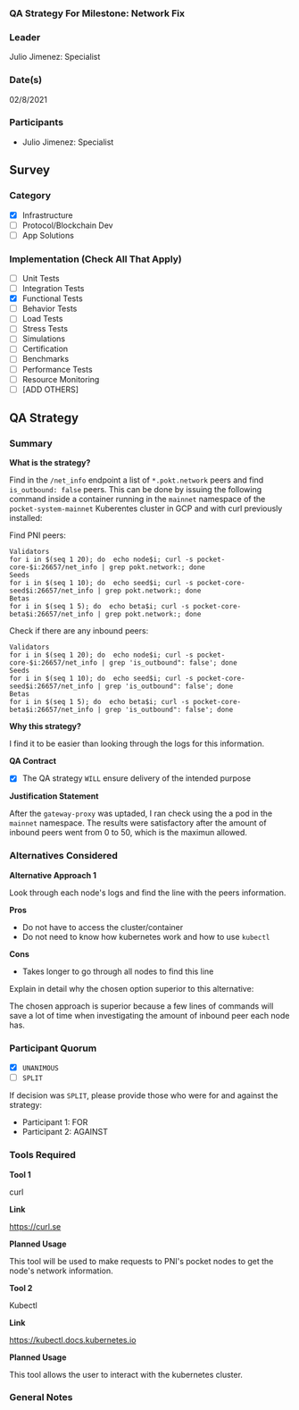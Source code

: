 ### QA Strategy For Milestone: Network Fix
### Leader  
Julio Jimenez: Specialist 
### Date(s)  
02/8/2021  
### Participants
- Julio Jimenez: Specialist 
## Survey
### Category
- [X] Infrastructure  
- [ ] Protocol/Blockchain Dev  
- [ ] App Solutions  

### Implementation (Check All That Apply)
- [ ] Unit Tests
- [ ] Integration Tests
- [X] Functional Tests
- [ ] Behavior Tests
- [ ] Load Tests
- [ ] Stress Tests
- [ ] Simulations
- [ ] Certification
- [ ] Benchmarks
- [ ] Performance Tests
- [ ] Resource Monitoring
- [ ] [ADD OTHERS]

## QA Strategy
### Summary

**What is the strategy?**

Find in the `/net_info` endpoint a list of `*.pokt.network` peers and find `is_outbound: false` peers. This can be done by issuing the following command inside a container running in the `mainnet` namespace of the `pocket-system-mainnet` Kuberentes cluster in GCP and with curl previously installed: 

Find PNI peers:
```
Validators
for i in $(seq 1 20); do  echo node$i; curl -s pocket-core-$i:26657/net_info | grep pokt.network:; done 
Seeds
for i in $(seq 1 10); do  echo seed$i; curl -s pocket-core-seed$i:26657/net_info | grep pokt.network:; done
Betas
for i in $(seq 1 5); do  echo beta$i; curl -s pocket-core-beta$i:26657/net_info | grep pokt.network:; done
```

Check if there are any inbound peers:
```
Validators
for i in $(seq 1 20); do  echo node$i; curl -s pocket-core-$i:26657/net_info | grep 'is_outbound": false'; done 
Seeds
for i in $(seq 1 10); do  echo seed$i; curl -s pocket-core-seed$i:26657/net_info | grep 'is_outbound": false'; done
Betas
for i in $(seq 1 5); do  echo beta$i; curl -s pocket-core-beta$i:26657/net_info | grep 'is_outbound": false'; done
```
**Why this strategy?**

I find it to be easier than looking through the logs for this information.

**QA Contract**

- [X] The QA strategy `WILL` ensure delivery of the intended purpose

**Justification Statement**

After the `gateway-proxy` was uptaded, I ran check using the a pod in the `mainnet` namespace. The results were satisfactory after the amount of inbound peers went from 0 to 50, which is the maximun allowed.

### Alternatives Considered
**Alternative Approach 1**

Look through each node's logs and find the line with the peers information.

**Pros**
- Do not have to access the cluster/container
- Do not need to know how kubernetes work and how to use `kubectl`

**Cons**
- Takes longer to go through all nodes to find this line


Explain in detail why the chosen option superior to this alternative:

The chosen approach is superior because a few lines of commands will save a lot of time when investigating the amount of inbound peer each node has.


### Participant Quorum
- [X] `UNANIMOUS`
- [ ] `SPLIT`

If decision was `SPLIT`, please provide those who were for and against the strategy:
- Participant 1: FOR
- Participant 2: AGAINST

### Tools Required
**Tool 1**

curl

**Link**

https://curl.se

**Planned Usage**

This tool will be used to make requests to PNI's pocket nodes to get the node's network information.

**Tool 2**

Kubectl

**Link**

https://kubectl.docs.kubernetes.io

**Planned Usage**

This tool allows the user to interact with the kubernetes cluster.

### General Notes  

